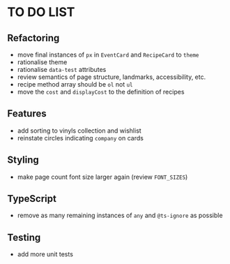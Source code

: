 # TO DO LIST

## Refactoring

- move final instances of `px` in `EventCard` and `RecipeCard` to `theme`
- rationalise theme
- rationalise `data-test` attributes
- review semantics of page structure, landmarks, accessibility, etc.
- recipe method array should be `ol` not `ul`
- move the `cost` and `displayCost` to the definition of recipes

## Features

- add sorting to vinyls collection and wishlist
- reinstate circles indicating `company` on cards

## Styling

- make page count font size larger again (review `FONT_SIZES`)

## TypeScript

- remove as many remaining instances of `any` and `@ts-ignore` as possible

## Testing

- add more unit tests

